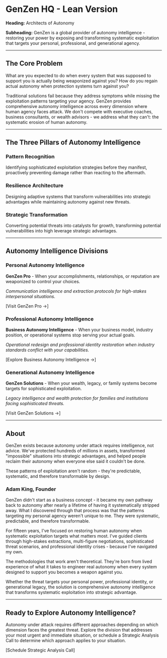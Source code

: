 # GenZen HQ - Lean Version

**Heading:** Architects of Autonomy

**Subheading:** GenZen is a global provider of autonomy intelligence - restoring your power by exposing and transforming systematic exploitation that targets your personal, professional, and generational agency.

---

## The Core Problem

What are you expected to do when every system that was supposed to support you is actually being weaponized against you? How do you regain actual autonomy when protection systems turn against you?

Traditional solutions fail because they address symptoms while missing the exploitation patterns targeting your agency. GenZen provides comprehensive autonomy intelligence across every dimension where human agency faces attack. We don't compete with executive coaches, business consultants, or wealth advisors - we address what they can't: the systematic erosion of human autonomy.

---

## The Three Pillars of Autonomy Intelligence

### Pattern Recognition
Identifying sophisticated exploitation strategies before they manifest, proactively preventing damage rather than reacting to the aftermath.

### Resilience Architecture  
Designing adaptive systems that transform vulnerabilities into strategic advantages while maintaining autonomy against new threats.

### Strategic Transformation
Converting potential threats into catalysts for growth, transforming potential vulnerabilities into high leverage strategic advantages.

---

## Autonomy Intelligence Divisions

### Personal Autonomy Intelligence
**GenZen Pro** - When your accomplishments, relationships, or reputation are weaponized to control your choices.

*Communication intelligence and extraction protocols for high-stakes interpersonal situations.*

[Visit GenZen Pro →]

### Professional Autonomy Intelligence  
**Business Autonomy Intelligence** - When your business model, industry position, or operational systems stop serving your actual goals.

*Operational redesign and professional identity restoration when industry standards conflict with your capabilities.*

[Explore Business Autonomy Intelligence →]

### Generational Autonomy Intelligence
**GenZen Solutions** - When your wealth, legacy, or family systems become targets for sophisticated exploitation.

*Legacy intelligence and wealth protection for families and institutions facing sophisticated threats.*

[Visit GenZen Solutions →]

---

## About

GenZen exists because autonomy under attack requires intelligence, not advice. We've protected hundreds of millions in assets, transformed "impossible" situations into strategic advantages, and helped people reclaim their autonomy when everyone else said it couldn't be done.

These patterns of exploitation aren't random - they're predictable, systematic, and therefore transformable by design.

### Adam King, Founder

GenZen didn't start as a business concept - it became my own pathway back to autonomy after nearly a lifetime of having it systematically stripped away. What I discovered through that process was that the patterns targeting my personal agency weren't unique to me. They were systematic, predictable, and therefore transformable.

For fifteen years, I've focused on restoring human autonomy when systematic exploitation targets what matters most. I've guided clients through high-stakes extractions, multi-figure negotiations, sophisticated threat scenarios, and professional identity crises - because I've navigated my own.

The methodologies that work aren't theoretical. They're born from lived experience of what it takes to engineer real autonomy when every system designed to support you becomes a weapon against you.

Whether the threat targets your personal power, professional identity, or generational legacy, the solution is comprehensive autonomy intelligence that transforms systematic exploitation into strategic advantage.

---

## Ready to Explore Autonomy Intelligence?

Autonomy under attack requires different approaches depending on which dimension faces the greatest threat. Explore the division that addresses your most urgent and immediate situation, or schedule a Strategic Analysis Call to determine which approach applies to your situation.

[Schedule Strategic Analysis Call]